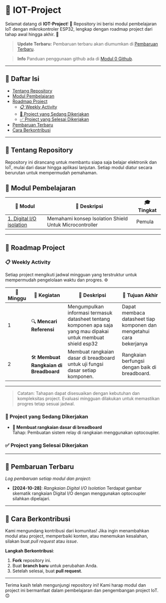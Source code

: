 # 📘 IOT-Project

Selamat datang di **IOT-Project**! 🎉 Repository ini berisi modul pembelajaran IoT dengan mikrokontroler ESP32, lengkap dengan roadmap project dari tahap awal hingga akhir. 🚀

> **Update Terbaru:** Pembaruan terbaru akan diumumkan di [Pembaruan Terbaru](#pembaruan-terbaru).

> **Info** Panduan penggunaan github ada di [Modul 0 Github](https://github.com/Rezen351/IOT-Project/tree/main/modules/Modul%200%20Github).
---

## 🔎 Daftar Isi
- [Tentang Repository](#-tentang-repository)
- [Modul Pembelajaran](#-modul-pembelajaran)
- [Roadmap Project](#-roadmap-project)
  - [📋 Weekly Activity](#-weekly-activity)
  - [🔄 Project yang Sedang Dikerjakan](#-project-yang-sedang-dikerjakan)
  - [✅ Project yang Selesai Dikerjakan](#-project-yang-selesai-dikerjakan)
- [Pembaruan Terbaru](#-pembaruan-terbaru)
- [Cara Berkontribusi](#-cara-berkontribusi)

---

## 📜 Tentang Repository
Repository ini dirancang untuk membantu siapa saja belajar elektronik dan IoT, mulai dari dasar hingga aplikasi lanjutan. Setiap modul diatur secara berurutan untuk mempermudah pemahaman.

## 📝 Modul Pembelajaran
| 📘 Modul | 📄 Deskripsi | 🎓 Tingkat |
|----------|-------------|------------|
| [1. Digital I/O isolation](https://github.com/Rezen351/IOT-Project/tree/main/modules/Modul%201%20Rangkaian%20Shield) | Memahami konsep Isolation Shield Untuk Microcontroller | Pemula |

---

## 🚀 Roadmap Project

### 📋 Weekly Activity
Setiap project mengikuti jadwal mingguan yang terstruktur untuk mempermudah pengelolaan waktu dan progres. ⚙️

| 📆 Minggu | 📝 Kegiatan                                       | 📌 Deskripsi                                                                                  | 🎯 Tujuan Akhir                                        |
|-----------|---------------------------------------------------|----------------------------------------------------------------------------------------------|-------------------------------------------------------|
| 1         | 🔍 **Mencari Referensi**                          | Mengumpulkan informasi termasuk datasheet tentang komponen apa saja yang mau dipakai untuk membuat shield esp32               | Dapat membaca datasheet tiap komponen dan mengetahui cara bekerjanya          |
| 2         | 🛠️ **Membuat Rangkaian di Breadboard**            | Membuat rangkaian dasar di breadboard untuk uji fungsi dasar setiap komponen.                | Rangkaian berfungsi dengan baik di breadboard.        |


---

> Catatan: Tahapan dapat disesuaikan dengan kebutuhan dan kompleksitas project. Evaluasi mingguan dilakukan untuk memastikan progres tetap sesuai jadwal.

### 🔄 Project yang Sedang Dikerjakan
- **🔄 Membuat rangkaian dasar di breadboard**  
  Tahap: Pembuatan sistem relay di rangkaian menggunakan optocoupler.

### ✅ Project yang Selesai Dikerjakan


---

## 📆 Pembaruan Terbaru
*Log pembaruan setiap modul dan project:*

- **[2024-10-28]**: *Rangkaian Digital I/O Isolation* Terdapat gambar skematik rangkaian Digital I/O dengan menggunakan optocoupler silahkan dipelajari.

---

## 🤝 Cara Berkontribusi
Kami mengundang kontribusi dari komunitas! Jika ingin menambahkan modul atau project, memperbaiki konten, atau menemukan kesalahan, silakan buat *pull request* atau *issue*.

**Langkah Berkontribusi**:
1. **Fork** repository ini.
2. Buat **branch baru** untuk perubahan Anda.
3. Setelah selesai, buat **pull request**.

---

Terima kasih telah mengunjungi repository ini! Kami harap modul dan project ini bermanfaat dalam pembelajaran dan pengembangan project IoT. 😊

